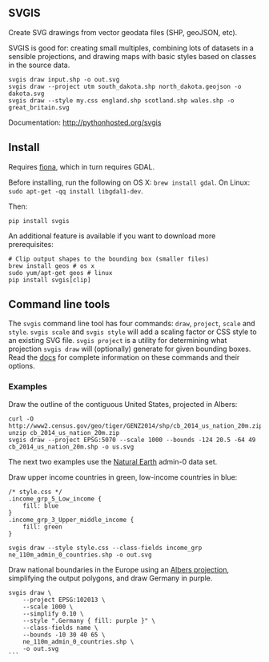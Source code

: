 SVGIS
-----

Create SVG drawings from vector geodata files (SHP, geoJSON, etc).

SVGIS is good for: creating small multiples, combining lots of datasets in a sensible projections, and drawing maps with  basic styles based on classes in the source data.

```
svgis draw input.shp -o out.svg
svgis draw --project utm south_dakota.shp north_dakota.geojson -o dakota.svg
svgis draw --style my.css england.shp scotland.shp wales.shp -o great_britain.svg
````

Documentation: http://pythonhosted.org/svgis

## Install

Requires [fiona](http://pypi.python.org/pypi/fiona), which in turn requires GDAL.

Before installing, run the following on OS X: `brew install gdal`.
On Linux: `sudo apt-get -qq install libgdal1-dev`.

Then:
```
pip install svgis
```

An additional feature is available if you want to download more prerequisites:
````
# Clip output shapes to the bounding box (smaller files)
brew install geos # os x
sudo yum/apt-get geos # linux
pip install svgis[clip]
````

## Command line tools

The `svgis` command line tool has four commands: `draw`, `project`, `scale` and `style`. `svgis scale` and `svgis style` will add a scaling factor or CSS style to an existing SVG file. `svgis project` is a utility for determining what projection `svgis draw` will (optionally) generate for given bounding boxes. Read the [docs](http://pythonhosted.org/svgis/) for complete information on these commands and their options.

### Examples

Draw the outline of the contiguous United States, projected in Albers:
````
curl -O http://www2.census.gov/geo/tiger/GENZ2014/shp/cb_2014_us_nation_20m.zip
unzip cb_2014_us_nation_20m.zip
svgis draw --project EPSG:5070 --scale 1000 --bounds -124 20.5 -64 49 cb_2014_us_nation_20m.shp -o us.svg
````

The next two examples use the [Natural Earth](http://naturalearthdata.com) admin-0 data set.

Draw upper income countries in green, low-income countries in blue:

````
/* style.css */
.income_grp_5_Low_income {
    fill: blue
}
.income_grp_3_Upper_middle_income {
    fill: green
}
````
````
svgis draw --style style.css --class-fields income_grp ne_110m_admin_0_countries.shp -o out.svg
````

Draw national boundaries in the Europe using an [Albers projection](http://epsg.io/102013), simplifying the output polygons, and draw Germany in purple.
````
svgis draw \
    --project EPSG:102013 \
    --scale 1000 \
    --simplify 0.10 \
    --style ".Germany { fill: purple }" \
    --class-fields name \
    --bounds -10 30 40 65 \
    ne_110m_admin_0_countries.shp \
    -o out.svg
```
